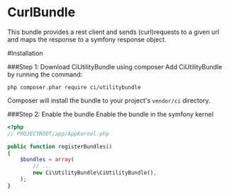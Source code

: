 CurlBundle
========

This bundle provides a rest client and sends (curl)requests to a given url and maps the response to a symfony response object.

#Installation

###Step 1: Download CiUtilityBundle using composer
Add CiUtilityBundle by running the command:
```
php composer.phar require ci/utilitybundle
```
Composer will install the bundle to your project's ```vendor/ci``` directory.

###Step 2: Enable the bundle
Enable the bundle in the symfony kernel

```php
<?php
// PROJECTROOT/app/AppKernel.php

public function registerBundles()
{
    $bundles = array(
        // ...
        new Ci\UtilityBundle\CiUtilityBundle(),
    );
}
```
